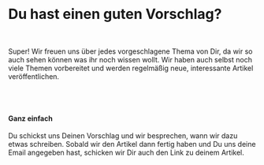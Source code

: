   <div class="container">
    <br>
    <div class="row">
      <div class="col-md-12">
        <br>
        <br>
        <br>
        <h1>Du hast einen guten Vorschlag?</h1>
        <br>
        <p class="p-big">
          Super! Wir freuen uns über jedes vorgeschlagene Thema von Dir, da wir so auch sehen können was ihr noch wissen wollt.
          Wir haben auch selbst noch viele Themen vorbereitet und werden regelmäßig neue, interessante Artikel veröffentlichen.
          <br>
          <br>
        </p>
      </div>
    </div>
  </div>
  <br>
  <div class="container">
    <div class="row">
      <div class="col-md-10">
        <h4>Ganz einfach</h4>
        <p class="p-big">
          Du schickst uns Deinen Vorschlag und wir besprechen, wann wir dazu etwas schreiben. Sobald wir den Artikel dann fertig haben und Du uns deine Email angegeben hast, schicken wir Dir auch den Link zu deinem Artikel.<br>
        </p>
      </div>
    </div>
    <br>
  </div>